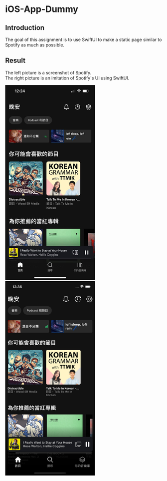 # iOS-App-Dummy

## Introduction
The goal of this assignment is to use SwiftUI to make a static page similar to Spotify as much as possible.

## Result

The left picture is a screenshot of Spotify. <br/>
The right picture is an imitation of Spotify's UI using SwiftUI.

<div>
    <img src="./assets/origin.jpg" style="width:30vw">
    &nbsp;&nbsp;&nbsp;&nbsp;&nbsp;
    <img src="./assets/spotify-clone.png" style="width:30vw">
</div>